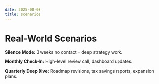 ```yaml
---
date: 2025-08-08
title: scenarios
---
```

# Real-World Scenarios

**Silence Mode:**
3 weeks no contact = deep strategy work.

**Monthly Check-In:**
High-level review call, dashboard updates.

**Quarterly Deep Dive:**
Roadmap revisions, tax savings reports, expansion plans.